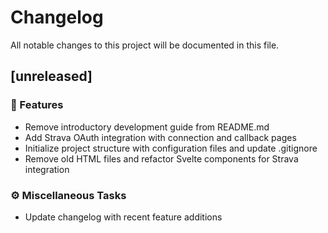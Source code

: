 # Changelog

All notable changes to this project will be documented in this file.

## [unreleased]

### 🚀 Features

- Remove introductory development guide from README.md
- Add Strava OAuth integration with connection and callback pages
- Initialize project structure with configuration files and update .gitignore
- Remove old HTML files and refactor Svelte components for Strava integration

### ⚙️ Miscellaneous Tasks

- Update changelog with recent feature additions

<!-- generated by git-cliff -->
